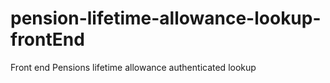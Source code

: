 # pension-lifetime-allowance-lookup-frontEnd
Front end Pensions lifetime allowance authenticated lookup
